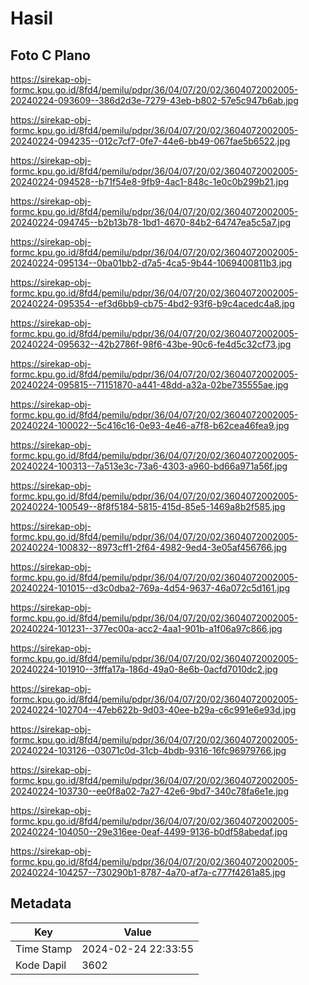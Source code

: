 # Hasil

## Foto C Plano

https://sirekap-obj-formc.kpu.go.id/8fd4/pemilu/pdpr/36/04/07/20/02/3604072002005-20240224-093609--386d2d3e-7279-43eb-b802-57e5c947b6ab.jpg

https://sirekap-obj-formc.kpu.go.id/8fd4/pemilu/pdpr/36/04/07/20/02/3604072002005-20240224-094235--012c7cf7-0fe7-44e6-bb49-067fae5b6522.jpg

https://sirekap-obj-formc.kpu.go.id/8fd4/pemilu/pdpr/36/04/07/20/02/3604072002005-20240224-094528--b71f54e8-9fb9-4ac1-848c-1e0c0b299b21.jpg

https://sirekap-obj-formc.kpu.go.id/8fd4/pemilu/pdpr/36/04/07/20/02/3604072002005-20240224-094745--b2b13b78-1bd1-4670-84b2-64747ea5c5a7.jpg

https://sirekap-obj-formc.kpu.go.id/8fd4/pemilu/pdpr/36/04/07/20/02/3604072002005-20240224-095134--0ba01bb2-d7a5-4ca5-9b44-1069400811b3.jpg

https://sirekap-obj-formc.kpu.go.id/8fd4/pemilu/pdpr/36/04/07/20/02/3604072002005-20240224-095354--ef3d6bb9-cb75-4bd2-93f6-b9c4acedc4a8.jpg

https://sirekap-obj-formc.kpu.go.id/8fd4/pemilu/pdpr/36/04/07/20/02/3604072002005-20240224-095632--42b2786f-98f6-43be-90c6-fe4d5c32cf73.jpg

https://sirekap-obj-formc.kpu.go.id/8fd4/pemilu/pdpr/36/04/07/20/02/3604072002005-20240224-095815--71151870-a441-48dd-a32a-02be735555ae.jpg

https://sirekap-obj-formc.kpu.go.id/8fd4/pemilu/pdpr/36/04/07/20/02/3604072002005-20240224-100022--5c416c16-0e93-4e46-a7f8-b62cea46fea9.jpg

https://sirekap-obj-formc.kpu.go.id/8fd4/pemilu/pdpr/36/04/07/20/02/3604072002005-20240224-100313--7a513e3c-73a6-4303-a960-bd66a971a56f.jpg

https://sirekap-obj-formc.kpu.go.id/8fd4/pemilu/pdpr/36/04/07/20/02/3604072002005-20240224-100549--8f8f5184-5815-415d-85e5-1469a8b2f585.jpg

https://sirekap-obj-formc.kpu.go.id/8fd4/pemilu/pdpr/36/04/07/20/02/3604072002005-20240224-100832--8973cff1-2f64-4982-9ed4-3e05af456766.jpg

https://sirekap-obj-formc.kpu.go.id/8fd4/pemilu/pdpr/36/04/07/20/02/3604072002005-20240224-101015--d3c0dba2-769a-4d54-9637-46a072c5d161.jpg

https://sirekap-obj-formc.kpu.go.id/8fd4/pemilu/pdpr/36/04/07/20/02/3604072002005-20240224-101231--377ec00a-acc2-4aa1-901b-a1f06a97c866.jpg

https://sirekap-obj-formc.kpu.go.id/8fd4/pemilu/pdpr/36/04/07/20/02/3604072002005-20240224-101910--3fffa17a-186d-49a0-8e6b-0acfd7010dc2.jpg

https://sirekap-obj-formc.kpu.go.id/8fd4/pemilu/pdpr/36/04/07/20/02/3604072002005-20240224-102704--47eb622b-9d03-40ee-b29a-c6c991e6e93d.jpg

https://sirekap-obj-formc.kpu.go.id/8fd4/pemilu/pdpr/36/04/07/20/02/3604072002005-20240224-103126--03071c0d-31cb-4bdb-9316-16fc96979766.jpg

https://sirekap-obj-formc.kpu.go.id/8fd4/pemilu/pdpr/36/04/07/20/02/3604072002005-20240224-103730--ee0f8a02-7a27-42e6-9bd7-340c78fa6e1e.jpg

https://sirekap-obj-formc.kpu.go.id/8fd4/pemilu/pdpr/36/04/07/20/02/3604072002005-20240224-104050--29e316ee-0eaf-4499-9136-b0df58abedaf.jpg

https://sirekap-obj-formc.kpu.go.id/8fd4/pemilu/pdpr/36/04/07/20/02/3604072002005-20240224-104257--730290b1-8787-4a70-af7a-c777f4261a85.jpg


## Metadata

| Key        | Value               |
| ---------- | ------------------- |
| Time Stamp | 2024-02-24 22:33:55 |
| Kode Dapil | 3602                |



